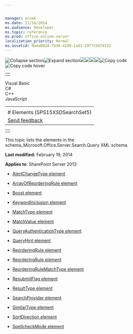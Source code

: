 ```yaml
---


manager: arnek
ms.date: 11/16/2014
ms.audience: Developer
ms.topic: reference
ms.prod: office-online-server
localization_priority: Normal
ms.assetid: 9ada0028-fb30-4109-1a81-19f7cbd7df32
---
```


![Collapse
section](../icons/collapse_all.gif "Collapse section")![Expand
section](../icons/expand_all.gif "Expand section")![](../icons/collapse_all.gif)![](../icons/expand_all.gif)![](../icons/dropdown.gif)![](../icons/dropdownHover.gif)![Copy
code](../icons/copycode.gif "Copy code")![Copy code
hover](../icons/copycodeHighlight.gif "Copy code hover")
<table>
<tbody>
<tr class="odd">
<td align="left"></td>
</tr>
</tbody>
</table>

Visual Basic  
C\#  
C++  
JavaScript  

<table>
<tbody>
<tr class="odd">
<td align="left"><span id="runningHeaderText"></span></td>
</tr>
<tr class="even">
<td align="left"># Elements (SPS15XSDSearchSet5)</td>
</tr>
<tr class="odd">
<td align="left"><span id="headfeedbackarea" class="feedbackhead"><a href="javascript:SubmitFeedback(&#39;docthis@Microsoft.com&#39;,&#39;&#39;,&#39;&#39;,&#39;&#39;,&#39;1.0.18082.1225&#39;,&#39;%0\dThank%20you%20for%20your%20feedback.%20The%20developer%20writing%20teams%20use%20your%20feedback%20to%20improve%20documentation.%20While%20we%20are%20reviewing%20your%20feedback,%20we%20may%20send%20you%20e-mail%20to%20ask%20for%20clarification%20or%20feedback%20on%20a%20solution.%20We%20do%20not%20use%20your%20e-mail%20address%20for%20any%20other%20purpose%20and%20we%20delete%20it%20after%20we%20finish%20our%20review.%0\AFor%20further%20information%20about%20the%20privacy%20policies%20of%20Microsoft,%20please%20see%20http://privacy.microsoft.com/en-us/default.aspx.%0\A%0\d&#39;,&#39;Customer%20feedback&#39;);">Send feedback</a></span></td>
</tr>
</tbody>
</table>

<table>
<colgroup>
<col width="100%" />
</colgroup>
<tbody>
<tr class="odd">
<td align="left"></td>
</tr>
</tbody>
</table>

This topic lists the elements in the <span
class="keyword">schema\_Microsoft.Office.Server.Search.Query</span> XML
schema.

**Last modified:** February 19, 2014

**Applies to**: SharePoint Server 2013

-   [AlertChangeType element](alertchangetype-element-sps15xsdsearchset5.htm)

-   [ArrayOfReorderingRule
    element](arrayofreorderingrule-element-sps15xsdsearchset5.htm)

-   [Boost element](boost-element-reorderingrule-complextypesps15xsdsearchset5.htm)

-   [KeywordInclusion element](keywordinclusion-element-sps15xsdsearchset5.htm)

-   [MatchType element](matchtype-element-reorderingrule-complextypesps15xsdsearchset5.htm)

-   [MatchValue element](matchvalue-element-reorderingrule-complextypesps15xsdsearchset5.htm)

-   [QueryAuthenticationType
    element](queryauthenticationtype-element-sps15xsdsearchset5.htm)

-   [QueryHint element](queryhint-element-sps15xsdsearchset5.htm)

-   [ReorderingRule element](reorderingrule-element-arrayofreorderingrule-complextypesps15xsdsearchset5.htm)

-   [ReorderingRule element](reorderingrule-element-sps15xsdsearchset5.htm)

-   [ReorderingRuleMatchType
    element](reorderingrulematchtype-element-sps15xsdsearchset5.htm)

-   [ResubmitFlag element](resubmitflag-element-sps15xsdsearchset5.htm)

-   [ResultType element](resulttype-element-sps15xsdsearchset5.htm)

-   [SearchProvider element](searchprovider-element-sps15xsdsearchset5.htm)

-   [SimilarType element](similartype-element-sps15xsdsearchset5.htm)

-   [SortDirection element](sortdirection-element-sps15xsdsearchset5.htm)

-   [SpellcheckMode element](spellcheckmode-element-sps15xsdsearchset5.htm)








